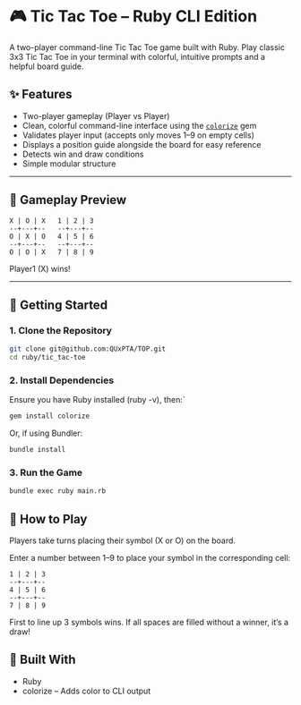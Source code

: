 # 🎮 Tic Tac Toe – Ruby CLI Edition

A two-player command-line Tic Tac Toe game built with Ruby. Play classic 3x3 Tic Tac Toe in your terminal with colorful, intuitive prompts and a helpful board guide.

## ✨ Features

- Two-player gameplay (Player vs Player)
- Clean, colorful command-line interface using the [`colorize`](https://github.com/fazibear/colorize) gem
- Validates player input (accepts only moves 1–9 on empty cells)
- Displays a position guide alongside the board for easy reference
- Detects win and draw conditions
- Simple modular structure

---

## 📸 Gameplay Preview

```
X | O | X   1 | 2 | 3
--+---+--   --+---+--
O | X | O   4 | 5 | 6
--+---+--   --+---+--
O | O | X   7 | 8 | 9
```

Player1 (X) wins!

---

## 🚀 Getting Started

### 1. Clone the Repository

```bash
git clone git@github.com:QUxPTA/TOP.git
cd ruby/tic_tac-toe
```

### 2. Install Dependencies

Ensure you have Ruby installed (ruby -v), then:`

```bash
gem install colorize
```

Or, if using Bundler:

```bash
bundle install
```

### 3. Run the Game

```bash
bundle exec ruby main.rb
```

## 🧠 How to Play

Players take turns placing their symbol (X or O) on the board.

Enter a number between 1–9 to place your symbol in the corresponding cell:

```
1 | 2 | 3
--+---+--
4 | 5 | 6
--+---+--
7 | 8 | 9
```

First to line up 3 symbols wins. If all spaces are filled without a winner, it’s a draw!

## 🧱 Built With

- Ruby
- colorize – Adds color to CLI output
